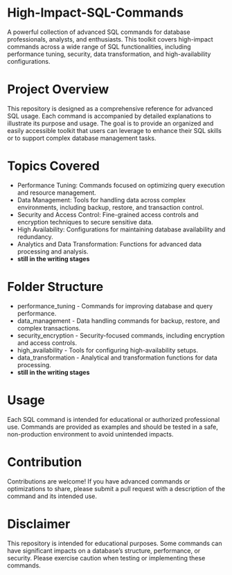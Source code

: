 # High-Impact-SQL-Commands
A powerful collection of advanced SQL commands for database professionals, analysts, and enthusiasts. This toolkit covers high-impact commands across a wide range of SQL functionalities, including performance tuning, security, data transformation, and high-availability configurations.

# Project Overview
This repository is designed as a comprehensive reference for advanced SQL usage. Each command is accompanied by detailed explanations to illustrate its purpose and usage. The goal is to provide an organized and easily accessible toolkit that users can leverage to enhance their SQL skills or to support complex database management tasks.

# Topics Covered
- Performance Tuning: Commands focused on optimizing query execution and resource management.
- Data Management: Tools for handling data across complex environments, including backup, restore, and transaction control.
- Security and Access Control: Fine-grained access controls and encryption techniques to secure sensitive data.
- High Availability: Configurations for maintaining database availability and redundancy.
- Analytics and Data Transformation: Functions for advanced data processing and analysis.
- **still in the writing stages**

# Folder Structure
- performance_tuning - Commands for improving database and query performance.
- data_management - Data handling commands for backup, restore, and complex transactions.
- security_encryption - Security-focused commands, including encryption and access controls.
- high_availability - Tools for configuring high-availability setups.
- data_transformation - Analytical and transformation functions for data processing.
- **still in the writing stages**

# Usage
Each SQL command is intended for educational or authorized professional use. Commands are provided as examples and should be tested in a safe, non-production environment to avoid unintended impacts.

# Contribution
Contributions are welcome! If you have advanced commands or optimizations to share, please submit a pull request with a description of the command and its intended use.

# Disclaimer
This repository is intended for educational purposes. Some commands can have significant impacts on a database’s structure, performance, or security. Please exercise caution when testing or implementing these commands.
